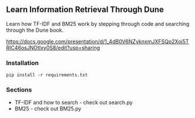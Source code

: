 ## Learn Information Retrieval Through Dune

Learn how TF-IDF and BM25 work by stepping through code and searching through the Dune book.

https://docs.google.com/presentation/d/1_4dB0V6NZyknxmJXFSQp2Xoi5TRIC46osJNOtlxy0S8/edit?usp=sharing

### Installation

`pip install -r requirements.txt`

### Sections

* TF-IDF and how to search - check out search.py
* BM25 - check out BM25.py